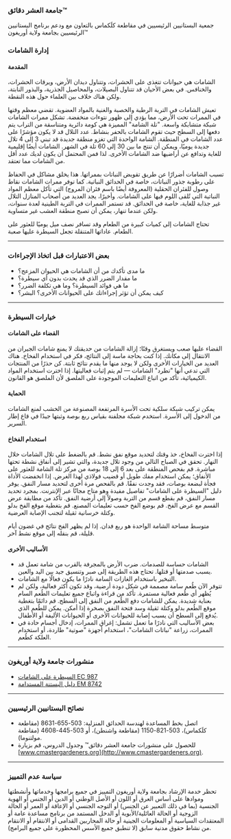 ### جامعة العشر دقائق™

جمعية البستانيين الرئيسيين في مقاطعة كلَكماس بالتعاون مع ودعم برنامج البستانيين الرئيسيين بجامعة ولاية أوريغون™

### إدارة الشامات

#### المقدمة
الشامات هي حيوانات تتغذى على الحشرات، وتتناول ديدان الأرض، ويرقات الحشرات، والخنافس. في بعض الأحيان قد تتناول البصيلات، والمحاصيل الجذرية، والبذور النابتة، ولكن هناك خلاف بين العلماء حول هذه النقطة.

تعيش الشامات في التربة الرطبة والخصبة والغنية بالمواد العضوية. تقضي معظم وقتها في الممرات تحت الأرض، مما يؤدي إلى ظهور نتوءات منخفضة. تشكل ممرات الشامات شبكة متشابكة واسعة. "تلة الشامة" المميزة هي كومة دائرية ومتناسقة من التراب يتم دفعها إلى السطح حيث تقوم الشامات بالحفر بنشاط. عدد التلال قد لا يكون مؤشرًا على عدد الشامات في المنطقة. الشامة الواحدة التي تغزو منطقة جديدة قد تبني 3 إلى 4 تلال جديدة يوميًا، ويمكن أن تنتج ما بين 30 إلى 60 تلة في الشهر. الشامات أيضًا إقليمية للغاية وتدافع عن أراضيها ضد الشامات الأخرى. لذا فمن المحتمل أن يكون لديك عدد أقل من الشامات مما تعتقد.

تسبب الشامات أضرارًا عن طريق تقويض النباتات بممراتها. هذا يخلق مشاكل في الحفاظ على رطوبة جذور النباتات، خاصة في الحدائق النباتية. كما توفر ممرات الشامات نقاط وصول للفئران الحقلية (المعروفة أيضًا باسم فئران المروج) التي تأكل معظم المواد النباتية التي تُلقى اللوم فيها على الشامات. وأخيرًا، يجد العديد من أصحاب المنازل التلال غير جذابة للغاية، خاصة في الحدائق. قد تستمر الممرات في التربة الطينية لعدة سنوات، ولكن عندما تنهار، يمكن أن تصبح منطقة العشب غير متساوية.

تحتاج الشامات إلى كميات كبيرة من الطعام وقد تسافر نصف ميل يوميًا للعثور على الطعام. عاداتها المتنقلة تجعل السيطرة عليها صعبة.

---

### بعض الاعتبارات قبل اتخاذ الإجراءات
- ما مدى تأكدك من أن الشامات هي الحيوان المزعج؟
- ما مقدار الضرر الذي قد يحدث بدون أي سيطرة؟
- ما هي فوائد السيطرة؟ وما هي تكلفة الضرر؟
- كيف يمكن أن تؤثر إجراءاتك على الحيوانات الأخرى؟ البشر؟

---

### خيارات السيطرة

#### القضاء على الشامات
القضاء عليها صعب ويستغرق وقتًا؛ إزالة الشامات من حديقتك لا يمنع شامات الجيران من الانتقال إلى مكانك. إذا كنت بحاجة ماسة إلى النتائج، فكر في استخدام الفخاخ. هناك العديد من الخيارات الأخرى ولكن لا يوجد منها ما يقدم نتائج ثابتة. كن حذرًا من المنتجات التي تدعي أنها "تطرد" الشامات — لم يتم إثبات فعاليتها. إذا اخترت استخدام المواد الكيميائية، تأكد من اتباع التعليمات الموجودة على الملصق لأن الملصق هو القانون.

#### الحماية
يمكن تركيب شبكة سلكية تحت الأسرة المرتفعة المصنوعة من الخشب لمنع الشامات من الدخول إلى الأسرة. استخدم شبكة مجلفنة بقياس ربع بوصة وثبتها جيدًا في قاع إطار السرير.

#### استخدام الفخاخ
إذا اخترت الفخاخ، خذ وقتك لتحديد موقع نفق نشط. قم بالضغط على تلال الشامات خلال النهار. تحقق في الصباح التالي من وجود تلال جديدة، والتي تشير إلى أنفاق نشطة تحتها مباشرة. قم بفحص المنطقة على بعد 6 إلى 18 بوصة من مركز تلة الشامة للعثور على الأنفاق؛ يمكن استخدام مفك طويل أو قضيب فولاذي لهذا الغرض. إذا انخفضت الأداة فجأة لبضعة بوصات، فقد وجدت نفقًا. قم بالفحص مرة أخرى لتحديد مسار النفق. يوفر دليل "السيطرة على الشامات" تفاصيل مفيدة وهو متاح مجانًا عبر الإنترنت. بمجرد تحديد مسار النفق، قم بقطع قسم من التربة وصولاً إلى أرضية النفق. تأكد من مطابقة عرض القسم مع عرض الفخ. قم بوضع الفخ حسب تعليمات المصنع. قم بتغطية موقع الفخ بدلو وكتلة خرسانية ثقيلة لتجنب الإصابة العرضية. 

متوسط مساحة الشامة الواحدة هو ربع فدان. إذا لم يظهر الفخ نتائج في غضون أيام قليلة، قم بنقله إلى موقع نشط آخر.

#### الأساليب الأخرى
- الشامات حساسة للصدمات. ضرب الأرض بالمجرفة بالقرب من شامة تعمل قد يسبب صدمتها أو قتلها. تحتاج هذه الطريقة إلى صبر وتنسيق جيد بين اليد والعين.
- التبخير باستخدام الغازات السامة نادرًا ما يكون فعالًا مع الشامات.
- تتوفر الآن طُعم سامة مصممة في شكل دودة أرضية، وقد تكون أكثر فعالية، ولكن لم يُظهر أي طُعم فعالية مستمرة. تأكد من قراءة واتباع جميع تعليمات الطُعم السام بعناية شديدة. يمكن للشامات دفع الطُعم من النفق إلى السطح. قم دائمًا بتغطية موقع الطُعم بدلو وكتلة ثقيلة وسد فتحة النفق بصخرة إذا أمكن. يمكن للطُعم الذي يُدفع إلى السطح أن يسبب إصابة للحيوانات الأخرى أو الحيوانات الأليفة أو الأطفال.
- بعض الأساليب التي نادرًا ما تعمل تشمل: إغراق الممرات، إدخال أجسام حادة في الممرات، زراعة "نباتات الشامات"، استخدام أجهزة "صوتية" طاردة، أو استخدام العلكة كطُعم.

---

### منشورات جامعة ولاية أوريغون
- [السيطرة على الشامات EC 987](https://catalog.extension.oregonstate.edu)
- [دليل البستنة المستدامة EM 8742](https://catalog.extension.oregonstate.edu)

---

### نصائح البستانيين الرئيسيين
- اتصل بخط المساعدة لهندسة الحدائق المنزلية: 503-655-8631 (مقاطعة كلَكماس)، 503-821-1150 (مقاطعة واشنطن)، أو 503-445-4608 (مقاطعة مولتنوما).
- للحصول على منشورات جامعة العشر دقائق™ وجدول الدروس، قم بزيارة [www.cmastergardeners.org](http://www.cmastergardeners.org).

---

### سياسة عدم التمييز
تحظر خدمة الإرشاد بجامعة ولاية أوريغون التمييز في جميع برامجها وخدماتها وأنشطتها وموادها على أساس العرق أو اللون أو الأصل الوطني أو الدين أو الجنس أو الهوية الجنسية (بما في ذلك التعبير عن الجنس) أو التوجه الجنسي أو الإعاقة أو العمر أو الحالة الزوجية أو الحالة العائلية/الأبوية أو الدخل المستمد من برنامج مساعدة عامة أو المعتقدات السياسية أو المعلومات الجينية أو حالة المحاربين القدامى أو الانتقام أو الانتقام من نشاط حقوق مدنية سابق (لا تنطبق جميع الأسس المحظورة على جميع البرامج).